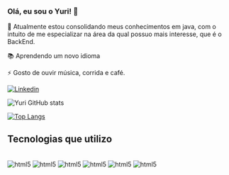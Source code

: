
### Olá, eu sou o Yuri! 👋

🌱 Atualmente estou consolidando meus conhecimentos em java, com o intuito de me especializar na área da qual possuo mais interesse, que é o BackEnd.

:books:  Aprendendo um novo idioma 

⚡ Gosto de ouvir música, corrida e  café.

[![Linkedin](https://img.shields.io/badge/LinkedIn-0077B5?style=for-the-badge&logo=linkedin&logoColor=white)](https://www.linkedin.com/in/yuri-gomes-8b3822232?lipi=urn%3Ali%3Apage%3Ad_flagship3_profile_view_base_contact_details%3BUsvLMpywRVWJ18CiI2XmLA%3D%3D)

![Yuri GitHub stats](https://github-readme-stats.vercel.app/api?username=yuri-candido&show_icons=true&theme=dracula)

[![Top Langs](https://github-readme-stats.vercel.app/api/top-langs/?username=yuri-candido)](https://github.com/yuri-candido/github-readme-stats)

## Tecnologias que utilizo

<div style="display: inline_block"><br/>
  <img align="center" alt="html5" src="https://img.shields.io/badge/HTML5-E34F26?style=for-the-badge&logo=html5&logoColor=white"/>
  <img align="center" alt="html5" src="https://img.shields.io/badge/CSS3-1572B6?style=for-the-badge&logo=css3&logoColor=white"/>
  <img align="center" alt="html5" src="https://img.shields.io/badge/JavaScript-F7DF1E?style=for-the-badge&logo=javascript&logoColor=black"/>
  <img align="center" alt="html5" src="https://img.shields.io/badge/Java-ED8B00?style=for-the-badge&logo=java&logoColor=white"/>
  <img align="center" alt="html5" src="https://img.shields.io/badge/C-00599C?style=for-the-badge&logo=c&logoColor=white"/>
  <img align="center" alt="html5" src="https://img.shields.io/badge/MySQL-005C84?style=for-the-badge&logo=mysql&logoColor=white"/>
</div><br>



